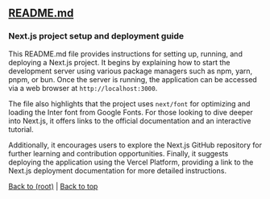 ## [README.md](README.md)

### Next.js project setup and deployment guide

This README.md file provides instructions for setting up, running, and deploying a Next.js project. It begins by explaining how to start the development server using various package managers such as npm, yarn, pnpm, or bun. Once the server is running, the application can be accessed via a web browser at `http://localhost:3000`. 

The file also highlights that the project uses `next/font` for optimizing and loading the Inter font from Google Fonts. For those looking to dive deeper into Next.js, it offers links to the official documentation and an interactive tutorial. 

Additionally, it encourages users to explore the Next.js GitHub repository for further learning and contribution opportunities. Finally, it suggests deploying the application using the Vercel Platform, providing a link to the Next.js deployment documentation for more detailed instructions.

[Back to (root)](#root) | [Back to top](#table-of-contents)

